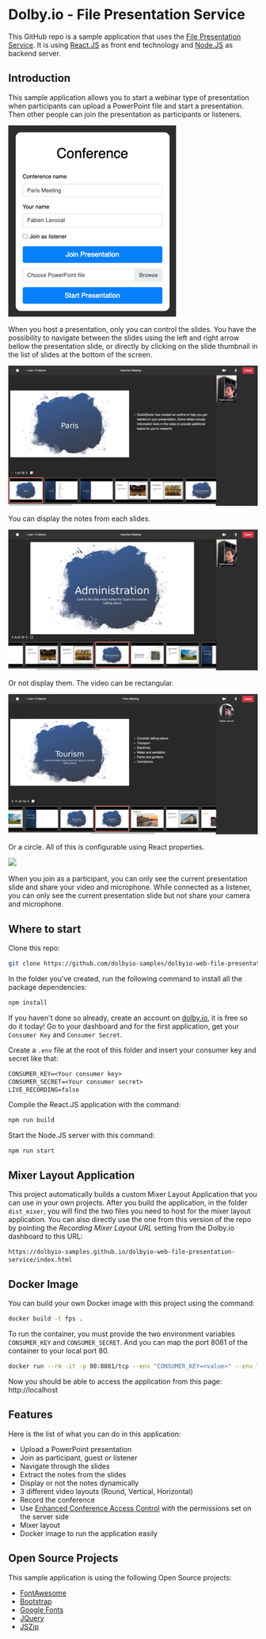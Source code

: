 # Dolby.io - File Presentation Service

This GitHub repo is a sample application that uses the [File Presentation Service](https://docs.dolby.io/interactivity/docs/js-client-sdk-filepresentationservice). It is using [React.JS](https://reactjs.org) as front end technology and [Node.JS](https://nodejs.org) as backend server.

## Introduction

This sample application allows you to start a webinar type of presentation when participants can upload a PowerPoint file and start a presentation. Then other people can join the presentation as participants or listeners.

![Start](wiki/start.png)

When you host a presentation, only you can control the slides. You have the possibility to navigate between the slides using the left and right arrow bellow the presentation slide, or directly by clicking on the slide thumbnail in the list of slides at the bottom of the screen.

![](wiki/rectangular-with-notes.png)

You can display the notes from each slides.

![](wiki/rectangular-without-notes.png)

Or not display them. The video can be rectangular.

![](wiki/round-with-notes.png)

Or a circle. All of this is configurable using React properties.

![](wiki/participant.png)

When you join as a participant, you can only see the current presentation slide and share your video and microphone. While connected as a listener, you can only see the current presentation slide but not share your camera and microphone.

## Where to start

Clone this repo:

```bash
git clone https://github.com/dolbyio-samples/dolbyio-web-file-presentation-service
```

In the folder you've created, run the following command to install all the package dependencies:

```bash
npm install
```

If you haven't done so already, create an account on [dolby.io](https://dolby.io/signup), it is free so do it today! Go to your dashboard and for the first application, get your `Consumer Key` and `Consumer Secret`.

Create a `.env` file at the root of this folder and insert your consumer key and secret like that:

```
CONSUMER_KEY=<Your consumer key>
CONSUMER_SECRET=<Your consumer secret>
LIVE_RECORDING=false
```

Compile the React.JS application with the command:

```bash
npm run build
```

Start the Node.JS server with this command:

```bash
npm run start
```

## Mixer Layout Application

This project automatically builds a custom Mixer Layout Application that you can use in your own projects. After you build the application, in the folder `dist_mixer`, you will find the two files you need to host for the mixer layout application. You can also directly use the one from this version of the repo by pointing the _Recording Mixer Layout URL_ setting from the Dolby.io dashboard to this URL:

```
https://dolbyio-samples.github.io/dolbyio-web-file-presentation-service/index.html
```

## Docker Image

You can build your own Docker image with this project using the command:

```bash
docker build -t fps .
```

To run the container, you must provide the two environment variables `CONSUMER_KEY` and `CONSUMER_SECRET`. And you can map the port 8081 of the container to your local port 80.
```bash
docker run --rm -it -p 80:8081/tcp --env "CONSUMER_KEY=<value>" --env "CONSUMER_SECRET=<value>" fps:latest
```

Now you should be able to access the application from this page: http://localhost

## Features

Here is the list of what you can do in this application:

-   Upload a PowerPoint presentation
-   Join as participant, guest or listener
-   Navigate through the slides
-   Extract the notes from the slides
-   Display or not the notes dynamically
-   3 different video layouts (Round, Vertical, Horizontal)
-   Record the conference
-   Use [Enhanced Conference Access Control](https://docs.dolby.io/interactivity/docs/guides-enhanced-conference-access-control) with the permissions set on the server side
-   Mixer layout
-   Docker image to run the application easily

## Open Source Projects

This sample application is using the following Open Source projects:

-   [FontAwesome](https://fontawesome.com)
-   [Bootstrap](https://getbootstrap.com)
-   [Google Fonts](https://fonts.google.com)
-   [JQuery](https://jquery.com)
-   [JSZip](https://stuk.github.io/jszip/)

